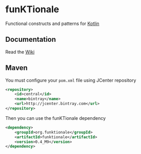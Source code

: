 funKTionale
===========

Functional constructs and patterns for [Kotlin](http://kotlin.jetbrains.org)

## Documentation

Read the [Wiki](https://github.com/MarioAriasC/funKTionale/wiki)

## Maven

You must configure your ```pom.xml``` file using JCenter repository

```xml
<repository>
    <id>central</id>
    <name>bintray</name>
    <url>http://jcenter.bintray.com</url>
</repository>
```

Then you can use the funKTionale dependency

```xml
<dependency>
    <groupId>org.funktionale</groupId>
    <artifactId>funktionale</artifactId>
    <version>0.4_M9</version>
</dependency>
```


